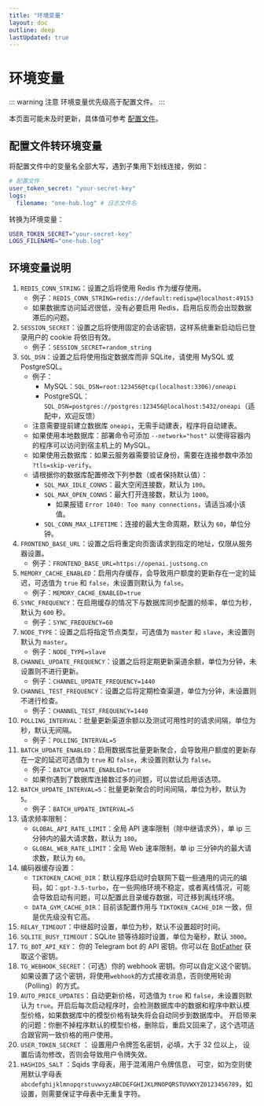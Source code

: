 ```yaml
---
title: "环境变量"
layout: doc
outline: deep
lastUpdated: true
---
```


# 环境变量

::: warning 注意
环境变量优先级高于配置文件。
:::

本页面可能未及时更新，具体值可参考 [配置文件](https://raw.githubusercontent.com/MartialBE/one-hub/refs/heads/main/config.example.yaml)。

## 配置文件转环境变量

将配置文件中的变量名全部大写，遇到子集用下划线连接，例如：

```yaml
# 配置文件
user_token_secret: "your-secret-key"
logs:
  filename: "one-hub.log" # 日志文件名
```

转换为环境变量：

```bash
USER_TOKEN_SECRET="your-secret-key"
LOGS_FILENAME="one-hub.log"
```

## 环境变量说明

1. `REDIS_CONN_STRING`：设置之后将使用 Redis 作为缓存使用。
   - 例子：`REDIS_CONN_STRING=redis://default:redispw@localhost:49153`
   - 如果数据库访问延迟很低，没有必要启用 Redis，启用后反而会出现数据滞后的问题。
2. `SESSION_SECRET`：设置之后将使用固定的会话密钥，这样系统重新启动后已登录用户的 cookie 将依旧有效。
   - 例子：`SESSION_SECRET=random_string`
3. `SQL_DSN`：设置之后将使用指定数据库而非 SQLite，请使用 MySQL 或 PostgreSQL。
   - 例子：
     - MySQL：`SQL_DSN=root:123456@tcp(localhost:3306)/oneapi`
     - PostgreSQL：`SQL_DSN=postgres://postgres:123456@localhost:5432/oneapi`（适配中，欢迎反馈）
   - 注意需要提前建立数据库 `oneapi`，无需手动建表，程序将自动建表。
   - 如果使用本地数据库：部署命令可添加 `--network="host"` 以使得容器内的程序可以访问到宿主机上的 MySQL。
   - 如果使用云数据库：如果云服务器需要验证身份，需要在连接参数中添加 `?tls=skip-verify`。
   - 请根据你的数据库配置修改下列参数（或者保持默认值）：
     - `SQL_MAX_IDLE_CONNS`：最大空闲连接数，默认为 `100`。
     - `SQL_MAX_OPEN_CONNS`：最大打开连接数，默认为 `1000`。
       - 如果报错 `Error 1040: Too many connections`，请适当减小该值。
     - `SQL_CONN_MAX_LIFETIME`：连接的最大生命周期，默认为 `60`，单位分钟。
4. `FRONTEND_BASE_URL`：设置之后将重定向页面请求到指定的地址，仅限从服务器设置。
   - 例子：`FRONTEND_BASE_URL=https://openai.justsong.cn`
5. `MEMORY_CACHE_ENABLED`：启用内存缓存，会导致用户额度的更新存在一定的延迟，可选值为 `true` 和 `false`，未设置则默认为 `false`。
   - 例子：`MEMORY_CACHE_ENABLED=true`
6. `SYNC_FREQUENCY`：在启用缓存的情况下与数据库同步配置的频率，单位为秒，默认为 `600` 秒。
   - 例子：`SYNC_FREQUENCY=60`
7. `NODE_TYPE`：设置之后将指定节点类型，可选值为 `master` 和 `slave`，未设置则默认为 `master`。
   - 例子：`NODE_TYPE=slave`
8. `CHANNEL_UPDATE_FREQUENCY`：设置之后将定期更新渠道余额，单位为分钟，未设置则不进行更新。
   - 例子：`CHANNEL_UPDATE_FREQUENCY=1440`
9. `CHANNEL_TEST_FREQUENCY`：设置之后将定期检查渠道，单位为分钟，未设置则不进行检查。
   - 例子：`CHANNEL_TEST_FREQUENCY=1440`
10. `POLLING_INTERVAL`：批量更新渠道余额以及测试可用性时的请求间隔，单位为秒，默认无间隔。
    - 例子：`POLLING_INTERVAL=5`
11. `BATCH_UPDATE_ENABLED`：启用数据库批量更新聚合，会导致用户额度的更新存在一定的延迟可选值为 `true` 和 `false`，未设置则默认为 `false`。
    - 例子：`BATCH_UPDATE_ENABLED=true`
    - 如果你遇到了数据库连接数过多的问题，可以尝试启用该选项。
12. `BATCH_UPDATE_INTERVAL=5`：批量更新聚合的时间间隔，单位为秒，默认为 `5`。
    - 例子：`BATCH_UPDATE_INTERVAL=5`
13. 请求频率限制：
    - `GLOBAL_API_RATE_LIMIT`：全局 API 速率限制（除中继请求外），单 ip 三分钟内的最大请求数，默认为 `180`。
    - `GLOBAL_WEB_RATE_LIMIT`：全局 Web 速率限制，单 ip 三分钟内的最大请求数，默认为 `60`。
14. 编码器缓存设置：
    - `TIKTOKEN_CACHE_DIR`：默认程序启动时会联网下载一些通用的词元的编码，如：`gpt-3.5-turbo`，在一些网络环境不稳定，或者离线情况，可能会导致启动有问题，可以配置此目录缓存数据，可迁移到离线环境。
    - `DATA_GYM_CACHE_DIR`：目前该配置作用与 `TIKTOKEN_CACHE_DIR` 一致，但是优先级没有它高。
15. `RELAY_TIMEOUT`：中继超时设置，单位为秒，默认不设置超时时间。
16. `SQLITE_BUSY_TIMEOUT`：SQLite 锁等待超时设置，单位为毫秒，默认 `3000`。
17. `TG_BOT_API_KEY`： 你的 Telegram bot 的 API 密钥。你可以在 [BotFather](https://t.me/BotFather) 获取这个密钥。
18. `TG_WEBHOOK_SECRET`：（可选）你的 webhook 密钥。你可以自定义这个密钥。如果设置了这个密钥，将使用`webhook`的方式接收消息，否则使用轮询（Polling）的方式。
19. `AUTO_PRICE_UPDATES`：自动更新价格，可选值为 `true` 和 `false`，未设置则默认为 `true`。开启后每次启动程序时，会检测数据库中的数据和程序中默认模型价格，如果数据库中的模型价格有缺失将会自动同步到数据库中。 开启带来的问题：你删不掉程序默认的模型价格，删除后，重启又回来了，这个选项适合跟官网一致价格的用户使用。
20. `USER_TOKEN_SECRET` ： 设置用户令牌签名密钥，必填，大于 32 位以上， 设置后请勿修改，否则会导致用户令牌失效。
21. `HASHIDS_SALT` ：Sqids 字母表，用于混淆用户令牌信息， 可空，如为空则使用默认字母表`abcdefghijklmnopqrstuvwxyzABCDEFGHIJKLMNOPQRSTUVWXYZ0123456789`，如设置，则需要保证字母表中无重复字符。
